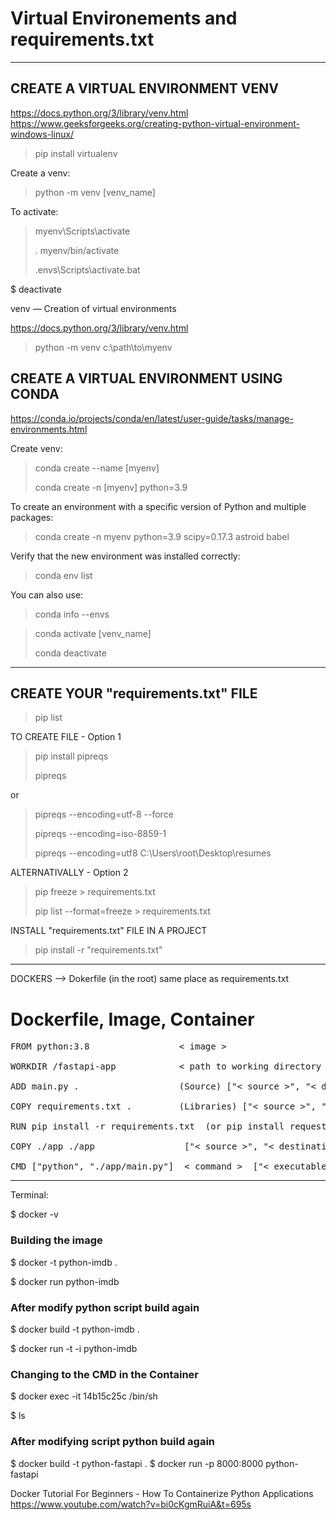 # Virtual Environements and requirements.txt
***********************************************************

CREATE A VIRTUAL ENVIRONMENT VENV
------------------------------------------------------
https://docs.python.org/3/library/venv.html
https://www.geeksforgeeks.org/creating-python-virtual-environment-windows-linux/

> pip install virtualenv

Create a venv:
> python -m venv [venv_name]

To activate:
> myenv\Scripts\activate
> 
> . myenv/bin/activate
> 
> .envs\Scripts\activate.bat

$ deactivate

venv — Creation of virtual environments

https://docs.python.org/3/library/venv.html

> python -m venv c:\path\to\myenv

CREATE A VIRTUAL ENVIRONMENT USING CONDA
------------------------------------------------------
https://conda.io/projects/conda/en/latest/user-guide/tasks/manage-environments.html

Create venv:
> conda create --name [myenv]
> 
> conda create -n [myenv] python=3.9

To create an environment with a specific version of Python and multiple packages:
> conda create -n myenv python=3.9 scipy=0.17.3 astroid babel

Verify that the new environment was installed correctly:
> conda env list

You can also use:
> conda info --envs

> conda activate [venv_name]
> 
> conda deactivate

--------------------------------------------------------

## CREATE YOUR "requirements.txt" FILE 

> pip list

TO CREATE FILE - Option 1
> pip install pipreqs
> 
> pipreqs

or
> pipreqs --encoding=utf-8 --force
> 
> pipreqs --encoding=iso-8859-1
> 
> pipreqs --encoding=utf8 C:\Users\root\Desktop\resumes

ALTERNATIVALLY - Option 2

> pip freeze > requirements.txt
>
> pip list --format=freeze > requirements.txt

INSTALL "requirements.txt" FILE IN A PROJECT

> pip install -r "requirements.txt"

--------------------------------------------------------

DOCKERS --> Dokerfile (in the root) same place as requirements.txt

# Dockerfile, Image, Container
<pre>
FROM python:3.8                 < image >

WORKDIR /fastapi-app            < path to working directory >

ADD main.py .                   (Source) ["< source >", "< destination >"]

COPY requirements.txt .         (Libraries) ["< source >", "< destination >"]

RUN pip install -r requirements.txt  (or pip install request others....)  < command > ["< executable >", "< param 1 >", "< param 2 >"]

COPY ./app ./app                 ["< source >", "< destination >"]

CMD ["python", "./app/main.py"]  < command >  ["< executable >", "< param >"]
</pre>
--------------------------------------------------------

Terminal:

$ docker -v

### Building the image

$ docker -t python-imdb .

$ docker run python-imdb

### After modify python script build again

$ docker build -t python-imdb .

$ docker run -t -i python-imdb

### Changing to the CMD in the Container

$ docker exec -it 14b15c25c /bin/sh

$ ls


### After modifying script python build again

$ docker build -t python-fastapi .
$ docker run -p 8000:8000 python-fastapi

Docker Tutorial For Beginners - How To Containerize Python Applications
https://www.youtube.com/watch?v=bi0cKgmRuiA&t=695s
